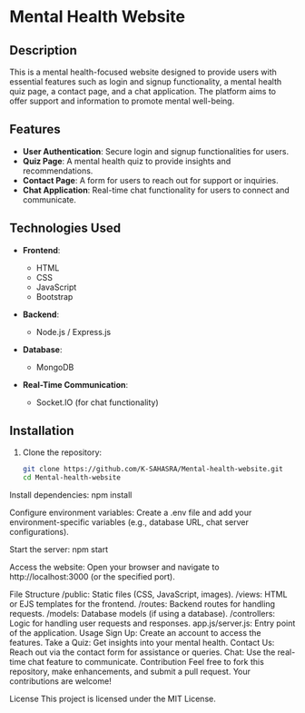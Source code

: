# Mental Health Website  

## Description  
This is a mental health-focused website designed to provide users with essential features such as login and signup functionality, a mental health quiz page, a contact page, and a chat application. The platform aims to offer support and information to promote mental well-being.  

## Features  
- **User Authentication**: Secure login and signup functionalities for users.  
- **Quiz Page**: A mental health quiz to provide insights and recommendations.  
- **Contact Page**: A form for users to reach out for support or inquiries.  
- **Chat Application**: Real-time chat functionality for users to connect and communicate.  

## Technologies Used  
- **Frontend**:  
  - HTML  
  - CSS  
  - JavaScript
  - Bootstrap

- **Backend**:  
  - Node.js / Express.js 

- **Database**:  
  - MongoDB 

- **Real-Time Communication**:  
  - Socket.IO (for chat functionality)  

## Installation  

1. Clone the repository:  
   ```bash  
   git clone https://github.com/K-SAHASRA/Mental-health-website.git  
   cd Mental-health-website  


Install dependencies:
npm install  


Configure environment variables:
Create a .env file and add your environment-specific variables (e.g., database URL, chat server configurations).

Start the server:
npm start  

Access the website:
Open your browser and navigate to http://localhost:3000 (or the specified port).

File Structure
/public: Static files (CSS, JavaScript, images).
/views: HTML or EJS templates for the frontend.
/routes: Backend routes for handling requests.
/models: Database models (if using a database).
/controllers: Logic for handling user requests and responses.
app.js/server.js: Entry point of the application.
Usage
Sign Up: Create an account to access the features.
Take a Quiz: Get insights into your mental health.
Contact Us: Reach out via the contact form for assistance or queries.
Chat: Use the real-time chat feature to communicate.
Contribution
Feel free to fork this repository, make enhancements, and submit a pull request. Your contributions are welcome!

License
This project is licensed under the MIT License.
